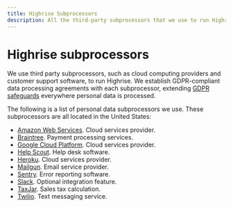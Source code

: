 ```yaml
---
title: Highrise Subprocessors
description: All the third-party subprocessors that we use to run Highrise.
---
```


# Highrise subprocessors

We use third party subprocessors, such as cloud computing providers and customer support software, to run Highrise. We establish GDPR-compliant data processing agreements with each subprocessor, extending [GDPR safeguards](../regulations/index.md) everywhere personal data is processed.

The following is a list of personal data subprocessors we use. These subprocessors are all located in the United States:

* [Amazon Web Services](https://aws.amazon.com/compliance/gdpr-center/). Cloud services provider.
* [Braintree](https://www.braintreepayments.com/legal/payment-services-agreement-us). Payment processing services.
* [Google Cloud Platform](https://cloud.google.com/security/gdpr/resource-center/). Cloud services provider.
* [Help Scout](https://www.helpscout.net/company/legal/gdpr/). Help desk software.
* [Heroku](https://devcenter.heroku.com/articles/gdpr). Cloud services provider.
* [Mailgun](https://www.mailgun.com/gdpr/). Email service provider.
* [Sentry](https://blog.sentry.io/2018/03/14/gdpr-sentry-and-you). Error reporting software.
* [Slack](https://slack.com/intl/en-ca/terms-of-service/data-processing). Optional integration feature.
* [TaxJar](https://support.taxjar.com/article/526-taxjar-security-and-privacy-questions). Sales tax calculation.
* [Twilio](https://www.twilio.com/gdpr). Text messaging service.

